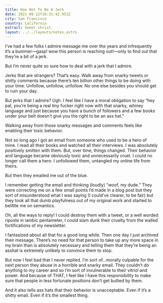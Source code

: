 ```yaml
---
title: How Not To Be A Jerk
date: 2021-08-12T16:31:42.951Z
city: San Francisco
country: California
extract: Sweet christ.
layout: ../../layouts/notes.astro
---
```

I’ve had a few folks I admire message me over the years and infrequently it’s a bummer—gasp! wow this person is reaching out!—only to find out that they’re a bit of a jerk.

But I’m never quite so sure how to deal with a jerk that I admire.

Jerks that are strangers? That’s easy. Walk away from snarky tweets or shitty comments because there’s ten billion other things to be doing with your time. Unfollow, unfollow, unfollow. No one else besides you should get to ruin your day.

But jerks that I admire? Ugh. I feel like I have a moral obligation to say “hey pal, you’re being a real tiny fucker right now with that snarky, whiney language and just because you have a bunch of followers and a few books under your belt doesn’t give you the right to be an ass hat.” 

Walking away from those snarky messages and comments feels like enabling their toxic behavior.

Not so long ago I got an email from someone who used to be a hero of mine. I read all their books and watched all their interviews. I was absolutely positively smitten with them. But, over time, things changed. Their behavior and language became obviously toxic and unnecessarily cruel. I could no longer call them a hero. I unfollowed them, untangled my online life from theirs.

But then they emailed me out of the blue. 

I remember getting the email and thinking (loudly) “woof, my dude.” They were correcting me on a few small points I’d made in a blog post but they sort of misunderstood what I was saying (I could’ve clearer, to be fair) but they took all that dumb playfulness out of my original work and started to belittle me on semantics. 

Oh, all the ways to reply! I could destroy them with a tweet, or a well worded riposte in iambic pentameter, I could slam dunk their cruelty from the walled fortifications of my newsletter.

I fantasized about all that for a good long while. Then one day I just archived their message. There’s no need for that person to take up any more space in my brain than is absolutely necessary and telling them that they’re being an asshat is extremely unlikely to convince them to stop.

But now I feel bad that I never replied. I’m sort of...morally culpable for the next person they abuse in a horrible and snarky email. They couldn’t do anything to my career and so I’m sort of invulnerable to their vitriol and power. And because of THAT, I feel like I have this responsibility to make sure that people in less fortunate positions don’t get bullied by them.

And it also tells ass hats that their behavior is unacceptable. Even if it’s a shitty email. Even if it’s the smallest thing.  

